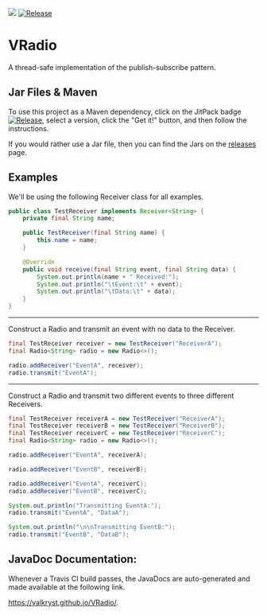 ![](https://travis-ci.org/Valkryst/VRadio.svg?branch=master) [![Release](https://jitpack.io/v/Valkryst/VRadio.svg)](https://jitpack.io/#Valkryst/VRadio)

# VRadio

A thread-safe implementation of the publish-subscribe pattern.

## Jar Files & Maven

To use this project as a Maven dependency, click on the JitPack badge [![Release](https://jitpack.io/v/Valkryst/VRadio.svg)](https://jitpack.io/#Valkryst/VRadio), select a version, click the "Get it!" button, and then follow the instructions.

If you would rather use a Jar file, then you can find the Jars on the [releases](https://github.com/Valkryst/VRadio/releases) page.


## Examples

We'll be using the following Receiver class for all examples.

```java
public class TestReceiver implements Receiver<String> {
    private final String name;

    public TestReceiver(final String name) {
        this.name = name;
    }

    @Override
    public void receive(final String event, final String data) {
        System.out.println(name + " Received:");
        System.out.println("\tEvent:\t" + event);
        System.out.println("\tData:\t" + data);
    }
}
```

---

Construct a Radio and transmit an event with no data to the Receiver.
```java
final TestReceiver receiver = new TestReceiver("ReceiverA");
final Radio<String> radio = new Radio<>();

radio.addReceiver("EventA", receiver);
radio.transmit("EventA");
```

---

Construct a Radio and transmit two different events to three different Receivers.
```java
final TestReceiver receiverA = new TestReceiver("ReceiverA");
final TestReceiver receiverB = new TestReceiver("ReceiverB");
final TestReceiver receiverC = new TestReceiver("ReceiverC");
final Radio<String> radio = new Radio<>();

radio.addReceiver("EventA", receiverA);

radio.addReceiver("EventB", receiverB);

radio.addReceiver("EventA", receiverC);
radio.addReceiver("EventB", receiverC);

System.out.println("Transmitting EventA:");
radio.transmit("EventA", "DataA");

System.out.println("\n\nTransmitting EventB:");
radio.transmit("EventB", "DataB");
```

## JavaDoc Documentation:

Whenever a Travis CI build passes, the JavaDocs are auto-generated and made available at the following link.

https://valkryst.github.io/VRadio/.
